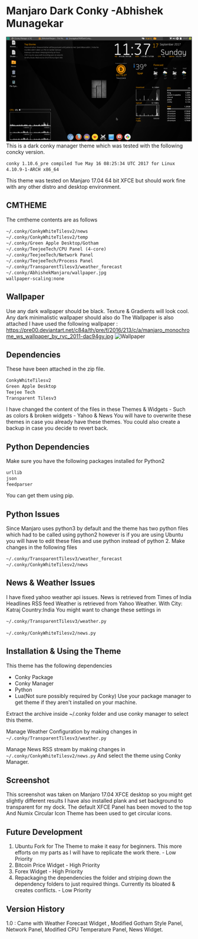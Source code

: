 Manjaro Dark Conky -Abhishek Munagekar
=======================================

![Screenshot](https://github.com/munagekar/MJRDarkConcky/blob/master/MJRDarkConky.png)
This is a dark conky manager theme which was tested with the following concky version.

    conky 1.10.6_pre compiled Tue May 16 08:25:34 UTC 2017 for Linux 4.10.9-1-ARCH x86_64

This theme was tested on Manjaro 17.04 64 bit XFCE but should work fine with any other distro and desktop environment.

CMTHEME
-------

The cmtheme contents are as follows 

    ~/.conky/ConkyWhiteTilesv2/news
    ~/.conky/ConkyWhiteTilesv2/temp
    ~/.conky/Green Apple Desktop/Gotham
    ~/.conky/TeejeeTech/CPU Panel (4-core)
    ~/.conky/TeejeeTech/Network Panel
    ~/.conky/TeejeeTech/Process Panel
    ~/.conky/TransparentTilesv3/weather_forecast
    ~/.conky/AbhishekManjaro/wallpaper.jpg
    wallpaper-scaling:none

Wallpaper
---------

Use any dark wallpaper should be black. Texture & Gradients will look cool.
Any dark minimalistic wallpaper should also do
The Wallpaper is also attached
I have used the following wallpaper : https://pre00.deviantart.net/c84a/th/pre/f/2016/213/c/a/manjaro_monochrome_ws_wallpaper_by_rvc_2011-dac94gy.jpg
![Wallpaper](https://pre00.deviantart.net/c84a/th/pre/f/2016/213/c/a/manjaro_monochrome_ws_wallpaper_by_rvc_2011-dac94gy.jpg)

Dependencies
------------

These have been attached in the zip file.

    ConkyWhiteTilesv2
    Green Apple Desktop
    Teejee Tech
    Transparent Tilesv3

I have changed the content of the files in these Themes & Widgets - Such as colors & broken widgets - Yahoo & News
You will have to overwrite these themes in case you already have these themes.
You could also create a backup in case you decide to revert back.

Python Dependencies
-------------------

Make sure you have the following packages installed for Python2

    urllib
    json
    feedparser

You can get them using pip.

Python Issues
-------------

Since Manjaro uses python3 by default and the theme has two python files which had to be called using python2 however is if you are using Ubuntu you will have to edit these files and use python instead of python 2.
Make changes in the following files

    ~/.conky/TransparentTilesv3/weather_forecast
    ~/.conky/ConkyWhiteTilesv2/news

News & Weather Issues
---------------------

I have fixed yahoo weather api issues.
News is retrieved from Times of India Headlines RSS feed
Weather is retrieved from Yahoo Weather. With City: Katraj Country:India
You might want to change these settings in

    ~/.conky/TransparentTilesv3/weather.py

    ~/.conky/ConkyWhiteTilesv2/news.py


Installation & Using the Theme
------------------------------

This theme has the following dependencies

 - Conky Package
 - Conky Manager
 - Python
 - Lua(Not sure possibly required by Conky)
Use your package manager to get theme if they aren't installed on your machine.

Extract the archive inside ~/.conky folder and use conky manager to select this theme.

Manage Weather Configuration by making changes in `~/.conky/TransparentTilesv3/weather.py`

Manage News RSS stream by making changes in `~/.conky/ConkyWhiteTilesv2/news.py`
And select the theme using Conky Manager.



Screenshot
----------

This screenshot was taken on Manjaro 17.04 XFCE desktop so you might get slightly different results
I have also installed plank and set background to transparent for my dock.
The default XFCE Panel has been moved to the top
And Numix Circular Icon Theme has been used to get circular icons.

Future Development
----------

 1. Ubuntu Fork for The Theme to make it easy for beginners. This more efforts on my parts as I will have to replicate the work there. - Low Priority
 2. Bitcoin Price Widget - High Priority
 3. Forex Widget - High Priority
 4. Repackaging the dependencies the folder and striping down the dependency folders to just required things. Currently its bloated & creates conflicts. - Low Priority

Version History
----------
 1.0 : Came with Weather Forecast Widget , Modified Gotham Style Panel, Network Panel, Modified CPU Temperature Panel, News Widget. 

